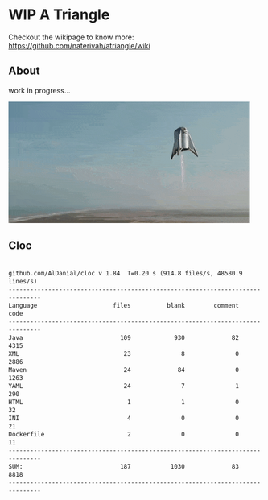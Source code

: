 # WIP A Triangle

  Checkout the wikipage to know more: https://github.com/naterivah/atriangle/wiki

  ## About
  work in progress...

  ![Screenshot](./docs/starhopper.gif?raw=true?style=center)

  ## Cloc 
 ``` 
 
github.com/AlDanial/cloc v 1.84  T=0.20 s (914.8 files/s, 48580.9 lines/s)
-------------------------------------------------------------------------------
Language                     files          blank        comment           code
-------------------------------------------------------------------------------
Java                           109            930             82           4315
XML                             23              8              0           2886
Maven                           24             84              0           1263
YAML                            24              7              1            290
HTML                             1              1              0             32
INI                              4              0              0             21
Dockerfile                       2              0              0             11
-------------------------------------------------------------------------------
SUM:                           187           1030             83           8818
------------------------------------------------------------------------------- 
 ```
